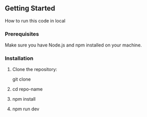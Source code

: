 

## Getting Started

How to run this code in local 

### Prerequisites

Make sure you have Node.js and npm installed on your machine.

### Installation

1. Clone the repository:

   git clone 

2. cd repo-name 

3. npm install

4. npm run dev